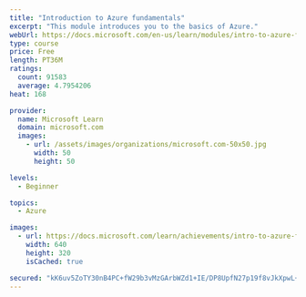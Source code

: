 ```yaml
---
title: "Introduction to Azure fundamentals"
excerpt: "This module introduces you to the basics of Azure."
webUrl: https://docs.microsoft.com/en-us/learn/modules/intro-to-azure-fundamentals/
type: course
price: Free
length: PT36M
ratings:
  count: 91583
  average: 4.7954206
heat: 168

provider:
  name: Microsoft Learn
  domain: microsoft.com
  images:
    - url: /assets/images/organizations/microsoft.com-50x50.jpg
      width: 50
      height: 50

levels:
  - Beginner

topics:
  - Azure

images:
  - url: https://docs.microsoft.com/learn/achievements/intro-to-azure-fundamentals-social.png
    width: 640
    height: 320
    isCached: true

secured: "kK6uv5ZoTY30nB4PC+fW29b3vMzGArbWZd1+IE/DP8UpfN27p19f8vJkXpwL+pVlkGnj1gXrux3KhWCzoGsZLpItS+dkj5gro9NtyCfJWX6vCVQ7Ue060fwMwfxy04jmPxycqCTDGhMO4mjgSXN1noTqgySYyVplA44eLVSxgAT+H1DkKK8q8mIsTw4e1a+gqGnbbpms70aW0Khhq8ifWfa+ntWUn4ZV4t0NP2aRGYsnK9QaMgk7j7JIheLlRWdtv1c34c3ES8kNSpCxGxLxzj20nMobw7peMJp+ipuzgAoesBuaNdla8mDbWjS/ST3YR9c1Rf0r0CmeJO7tEu7BXfsVDENEp9CMulACWnuHxlD3K+59vq6m2/TWs0GSFEtEFKUaegzNxlg3ssOXJlAMVjJ7kmdlFqOx9eo8ajSG33MpMPe6/v/mnKxXXMhOH4cN;UlTo6d6P1++T4GcU9S7m4A=="
---
```


